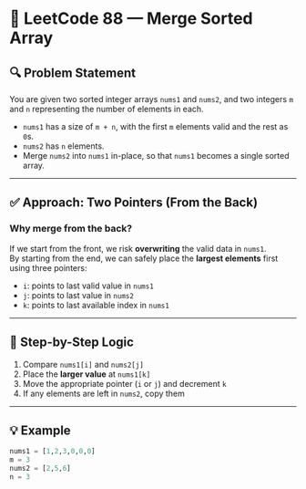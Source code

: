 # 🧩 LeetCode 88 — Merge Sorted Array

## 🔍 Problem Statement
You are given two sorted integer arrays `nums1` and `nums2`, and two integers `m` and `n` representing the number of elements in each.

- `nums1` has a size of `m + n`, with the first `m` elements valid and the rest as `0`s.
- `nums2` has `n` elements.
- Merge `nums2` into `nums1` in-place, so that `nums1` becomes a single sorted array.

---

## ✅ Approach: Two Pointers (From the Back)

### Why merge from the back?
If we start from the front, we risk **overwriting** the valid data in `nums1`.  
By starting from the end, we can safely place the **largest elements** first using three pointers:

- `i`: points to last valid value in `nums1`
- `j`: points to last value in `nums2`
- `k`: points to last available index in `nums1`

---

## 🔁 Step-by-Step Logic

1. Compare `nums1[i]` and `nums2[j]`
2. Place the **larger value** at `nums1[k]`
3. Move the appropriate pointer (`i` or `j`) and decrement `k`
4. If any elements are left in `nums2`, copy them

---

## 💡 Example

```python
nums1 = [1,2,3,0,0,0]
m = 3
nums2 = [2,5,6]
n = 3
